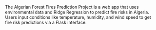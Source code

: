 The Algerian Forest Fires Prediction Project is a web app that uses environmental data and Ridge Regression to predict fire risks in Algeria. Users input conditions like temperature, humidity, and wind speed to get fire risk predictions via a Flask interface.
